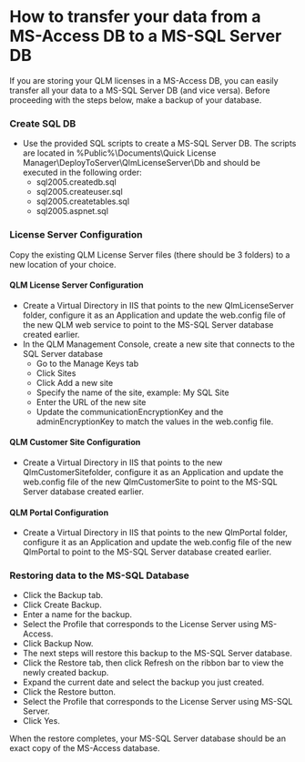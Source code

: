 # How to transfer your data from a MS-Access DB to a MS-SQL Server DB

If you are storing your QLM licenses in a MS-Access DB, you can easily transfer all your data to a MS-SQL Server DB (and vice versa). Before proceeding with the steps below, make a backup of your database.

### Create SQL DB

* Use the provided SQL scripts to create a MS-SQL Server DB. The scripts are located in %Public%\Documents\Quick License Manager\DeployToServer\QlmLicenseServer\Db and should be executed in the following order:
  * sql2005.createdb.sql
  * sql2005.createuser.sql
  * sql2005.createtables.sql
  * sql2005.aspnet.sql

### License Server Configuration

Copy the existing QLM License Server files (there should be 3 folders) to a new location of your choice.

#### QLM License Server Configuration

* Create a Virtual Directory in IIS that points to the new QlmLicenseServer folder, configure it as an Application and update the web.config file of the new QLM web service to point to the MS-SQL Server database created earlier.
* In the QLM Management Console, create a new site that connects to the SQL Server database
  * Go to the Manage Keys tab
  * Click Sites
  * Click Add a new site
  * Specify the name of the site, example: My SQL Site
  * Enter the URL of the new site
  * Update the communicationEncryptionKey and the adminEncryptionKey to match the values in the web.config file.

#### QLM Customer Site Configuration

* Create a Virtual Directory in IIS that points to the new QlmCustomerSitefolder, configure it as an Application and update the web.config file of the new QlmCustomerSite to point to the MS-SQL Server database created earlier.

#### QLM Portal Configuration

* Create a Virtual Directory in IIS that points to the new QlmPortal folder, configure it as an Application and update the web.config file of the new QlmPortal  to point to the MS-SQL Server database created earlier.

### Restoring data to the MS-SQL Database

* Click the Backup tab.&#x20;
* Click Create Backup.
* Enter a name for the backup.
* Select the Profile that corresponds to the License Server using MS-Access.
* Click Backup Now.
* The next steps will restore this backup to the MS-SQL Server database.
* Click the Restore tab, then click Refresh on the ribbon bar to view the newly created backup.
* Expand the current date and select the backup you just created.
* Click the Restore button.
* Select the Profile that corresponds to the License Server using MS-SQL Server.
* Click Yes.

When the restore completes, your MS-SQL Server database should be an exact copy of the MS-Access database.
